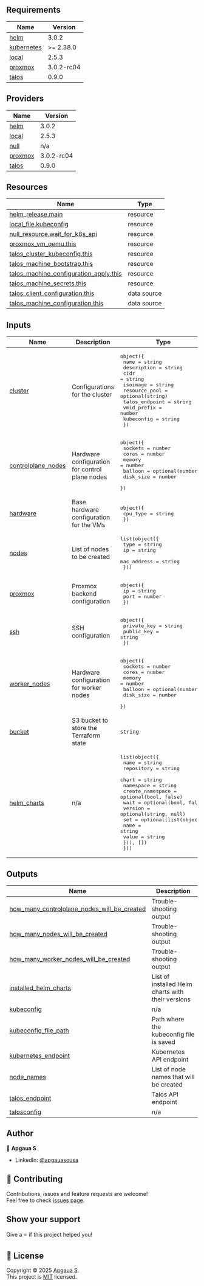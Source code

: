 <!-- BEGIN_TF_DOCS -->


## Requirements

| Name | Version |
|------|---------|
| <a name="requirement_helm"></a> [helm](#requirement\_helm) | 3.0.2 |
| <a name="requirement_kubernetes"></a> [kubernetes](#requirement\_kubernetes) | >= 2.38.0 |
| <a name="requirement_local"></a> [local](#requirement\_local) | 2.5.3 |
| <a name="requirement_proxmox"></a> [proxmox](#requirement\_proxmox) | 3.0.2-rc04 |
| <a name="requirement_talos"></a> [talos](#requirement\_talos) | 0.9.0 |

## Providers

| Name | Version |
|------|---------|
| <a name="provider_helm"></a> [helm](#provider\_helm) | 3.0.2 |
| <a name="provider_local"></a> [local](#provider\_local) | 2.5.3 |
| <a name="provider_null"></a> [null](#provider\_null) | n/a |
| <a name="provider_proxmox"></a> [proxmox](#provider\_proxmox) | 3.0.2-rc04 |
| <a name="provider_talos"></a> [talos](#provider\_talos) | 0.9.0 |

## Resources

| Name | Type |
|------|------|
| [helm_release.main](https://registry.terraform.io/providers/hashicorp/helm/3.0.2/docs/resources/release) | resource |
| [local_file.kubeconfig](https://registry.terraform.io/providers/hashicorp/local/2.5.3/docs/resources/file) | resource |
| [null_resource.wait_for_k8s_api](https://registry.terraform.io/providers/hashicorp/null/latest/docs/resources/resource) | resource |
| [proxmox_vm_qemu.this](https://registry.terraform.io/providers/telmate/proxmox/3.0.2-rc04/docs/resources/vm_qemu) | resource |
| [talos_cluster_kubeconfig.this](https://registry.terraform.io/providers/siderolabs/talos/0.9.0/docs/resources/cluster_kubeconfig) | resource |
| [talos_machine_bootstrap.this](https://registry.terraform.io/providers/siderolabs/talos/0.9.0/docs/resources/machine_bootstrap) | resource |
| [talos_machine_configuration_apply.this](https://registry.terraform.io/providers/siderolabs/talos/0.9.0/docs/resources/machine_configuration_apply) | resource |
| [talos_machine_secrets.this](https://registry.terraform.io/providers/siderolabs/talos/0.9.0/docs/resources/machine_secrets) | resource |
| [talos_client_configuration.this](https://registry.terraform.io/providers/siderolabs/talos/0.9.0/docs/data-sources/client_configuration) | data source |
| [talos_machine_configuration.this](https://registry.terraform.io/providers/siderolabs/talos/0.9.0/docs/data-sources/machine_configuration) | data source |

## Inputs

| Name | Description | Type | Default | Required |
|------|-------------|------|---------|:--------:|
| <a name="input_cluster"></a> [cluster](#input\_cluster) | Configurations for the cluster | <pre>object({<br/>    name           = string<br/>    description    = string<br/>    cidr           = string<br/>    isoimage       = string<br/>    resource_pool  = optional(string)<br/>    talos_endpoint = string<br/>    vmid_prefix    = number<br/>    kubeconfig     = string<br/>  })</pre> | n/a | yes |
| <a name="input_controlplane_nodes"></a> [controlplane\_nodes](#input\_controlplane\_nodes) | Hardware configuration for control plane nodes | <pre>object({<br/>    sockets   = number<br/>    cores     = number<br/>    memory    = number<br/>    balloon   = optional(number)<br/>    disk_size = number<br/>  })</pre> | n/a | yes |
| <a name="input_hardware"></a> [hardware](#input\_hardware) | Base hardware configuration for the VMs | <pre>object({<br/>    cpu_type = string<br/>  })</pre> | n/a | yes |
| <a name="input_nodes"></a> [nodes](#input\_nodes) | List of nodes to be created | <pre>list(object({<br/>    type        = string<br/>    ip          = string<br/>    mac_address = string<br/>  }))</pre> | n/a | yes |
| <a name="input_proxmox"></a> [proxmox](#input\_proxmox) | Proxmox backend configuration | <pre>object({<br/>    ip   = string<br/>    port = number<br/>  })</pre> | n/a | yes |
| <a name="input_ssh"></a> [ssh](#input\_ssh) | SSH configuration | <pre>object({<br/>    private_key = string<br/>    public_key  = string<br/>  })</pre> | n/a | yes |
| <a name="input_worker_nodes"></a> [worker\_nodes](#input\_worker\_nodes) | Hardware configuration for worker nodes | <pre>object({<br/>    sockets   = number<br/>    cores     = number<br/>    memory    = number<br/>    balloon   = optional(number)<br/>    disk_size = number<br/>  })</pre> | n/a | yes |
| <a name="input_bucket"></a> [bucket](#input\_bucket) | S3 bucket to store the Terraform state | `string` | `"homelab-kuda-state"` | no |
| <a name="input_helm_charts"></a> [helm\_charts](#input\_helm\_charts) | n/a | <pre>list(object({<br/>    name             = string<br/>    repository       = string<br/>    chart            = string<br/>    namespace        = string<br/>    create_namespace = optional(bool, false)<br/>    wait             = optional(bool, false)<br/>    version          = optional(string, null)<br/>    set = optional(list(object({<br/>      name  = string<br/>      value = string<br/>    })), [])<br/>  }))</pre> | `[]` | no |

## Outputs

| Name | Description |
|------|-------------|
| <a name="output_how_many_controlplane_nodes_will_be_created"></a> [how\_many\_controlplane\_nodes\_will\_be\_created](#output\_how\_many\_controlplane\_nodes\_will\_be\_created) | Trouble-shooting output |
| <a name="output_how_many_nodes_will_be_created"></a> [how\_many\_nodes\_will\_be\_created](#output\_how\_many\_nodes\_will\_be\_created) | Trouble-shooting output |
| <a name="output_how_many_worker_nodes_will_be_created"></a> [how\_many\_worker\_nodes\_will\_be\_created](#output\_how\_many\_worker\_nodes\_will\_be\_created) | Trouble-shooting output |
| <a name="output_installed_helm_charts"></a> [installed\_helm\_charts](#output\_installed\_helm\_charts) | List of installed Helm charts with their versions |
| <a name="output_kubeconfig"></a> [kubeconfig](#output\_kubeconfig) | n/a |
| <a name="output_kubeconfig_file_path"></a> [kubeconfig\_file\_path](#output\_kubeconfig\_file\_path) | Path where the kubeconfig file is saved |
| <a name="output_kubernetes_endpoint"></a> [kubernetes\_endpoint](#output\_kubernetes\_endpoint) | Kubernetes API endpoint |
| <a name="output_node_names"></a> [node\_names](#output\_node\_names) | List of node names that will be created |
| <a name="output_talos_endpoint"></a> [talos\_endpoint](#output\_talos\_endpoint) | Talos API endpoint |
| <a name="output_talosconfig"></a> [talosconfig](#output\_talosconfig) | n/a |

## Author

👤 **Apgaua S**

* LinkedIn: [@apgauasousa](https://linkedin.com/in/apgauasousa)

## 🤝 Contributing

Contributions, issues and feature requests are welcome!<br />Feel free to check [issues page](/issues).

## Show your support

Give a ⭐️ if this project helped you!

## 📝 License

Copyright © 2025 [Apgaua S](https://github.com/apgaua).<br />
This project is [MIT](LICENSE) licensed.
<!-- END_TF_DOCS -->